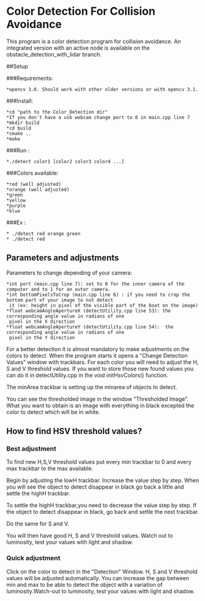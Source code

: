 # Color Detection For Collision Avoidance

This program is a color detection program for collision avoidance.
An integrated version with an active node is available on the obstacle_detection_with_lidar branch.

##Setup

###Requirements:

	*opencv 3.0. Should work with other older versions or with opencv 3.1.

###Install:

	*cd "path to the Color_Detection dir"
	*If you don't have a usb webcam change port to 0 in main.cpp line 7
	*mkdir build
	*cd build
	*cmake ..
	*make

###Run :

	*./detect color1 [color2 color3 color4 ...]

###Colors available:

	*red (well adjusted)
	*orange (well adjusted)
	*green
	*yellow
	*purple
	*blue

###Ex :

	* ./detect red orange green
	* ./detect red

## Parameters and adjustments

Parameters to change depending of your camera:

	*int port (main.cpp line 7): set to 0 for the inner camera of the computer and to 1 for an outer camera.
	*int bottomPixelsToCrop (main.cpp line 6) : if you need to crop the bottom part of your image to not detect
	 it (ex: height in pixel of the visible part of the boat on the image)
	*float webcamAngleApertureX (detectUtility.cpp line 53): the corresponding angle value in radians of one
	 pixel in the X direction
	*float webcamAngleApertureY (detectUtility.cpp line 54):  the corresponding angle value in radians of one
	 pixel in the Y direction

For a better detection it is almost mandatory to make adjustments on the colors to detect. When the program starts it opens a "Change Detection Values" window with trackbars. For each color you will need to adjust the H, S and V threshold values. If you want to store those new found values you can do it in detectUtility.cpp in the void initHsvColors() function.

The minArea trackbar is setting up the minarea of objects to detect.

You can see the thresholded image in the window "Thresholded Image". What you want to obtain is an image with everything in black excepted the color to detect which will be in white.

## How to find HSV threshold values?

### Best adjustment

To find new H,S,V threshold values put every min trackbar to 0 and every max trackbar to the max available.

Begin by adjusting the lowH trackbar. Increase the value step by step. When you will see the object to detect disappear in black go back a little and settle the highH trackbar.

To settle the highH trackbar,you need to decrease the value step by step. If the object to detect disappear in black, go back and settle the next trackbar.

Do the same for S and V.

You will then have good H, S and V threshold values. Watch out to luminosity, test your values with light and shadow.


### Quick adjustment

Click on the color to detect in the "Detection" Window. H, S and V threshold values
will be adjusted automatically. You can increase the gap between min and max to be able to detect the object with a variation of luminosity.Watch-out to luminosity, test your values with light and shadow.
